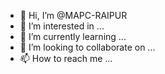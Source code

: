 - 👋 Hi, I’m @MAPC-RAIPUR
- 👀 I’m interested in ...
- 🌱 I’m currently learning ...
- 💞️ I’m looking to collaborate on ...
- 📫 How to reach me ...

<!---
MAPC-RAIPUR/MAPC-RAIPUR is a ✨ special ✨ repository because its `README.md` (this file) appears on your GitHub profile.
You can click the Preview link to take a look at your changes.
--->
